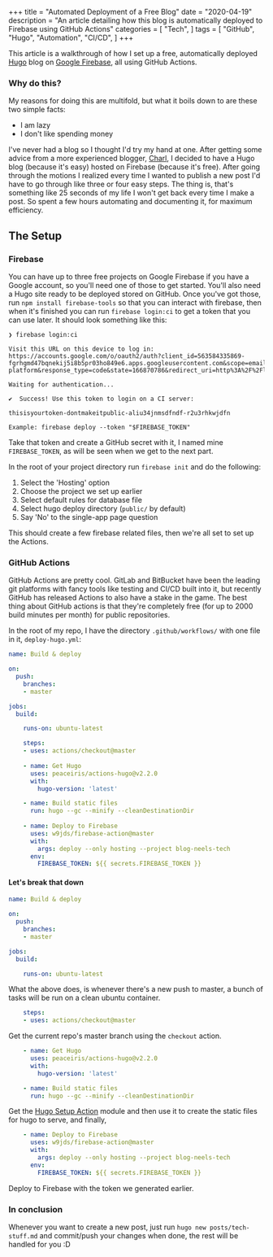 +++
title = "Automated Deployment of a Free Blog"
date = "2020-04-19"
description = "An article detailing how this blog is automatically deployed to Firebase using GitHub Actions"
categories = [
    "Tech",
]
tags = [
    "GitHub",
    "Hugo",
    "Automation",
    "CI/CD",
]
+++

This article is a walkthrough of how I set up a free, automatically deployed [Hugo](https://gohugo.io/) blog on [Google Firebase](https://firebase.google.com/), all using GitHub Actions.
<!--more-->

### Why do this?

My reasons for doing this are multifold, but what it boils down to are these two simple facts:
* I am lazy
* I don't like spending money

I've never had a blog so I thought I'd try my hand at one. After getting some advice from a more experienced blogger, [Charl](https://cpbotha.net/), I decided to have a Hugo blog (because it's easy) hosted on Firebase (because it's free). After going through the motions I realized every time I wanted to publish a new post I'd have to go through like three or four easy steps. The thing is, that's something like 25 seconds of my life I won't get back every time I make a post. So spent a few hours automating and documenting it, for maximum efficiency.

## The Setup

### Firebase

You can have up to three free projects on Google Firebase if you have a Google account, so you'll need one of those to get started. You'll also need a Hugo site ready to be deployed stored on GitHub. Once you've got those, run `npm install firebase-tools` so that you can interact with firebase, then when it's finished you can run `firebase login:ci` to get a token that you can use later. It should look something like this:
```console
❯ firebase login:ci

Visit this URL on this device to log in:
https://accounts.google.com/o/oauth2/auth?client_id=563584335869-fgrhgmd47bqnekij5i8b5pr03ho849e6.apps.googleusercontent.com&scope=email%20openid%20https%3A%2F%2Fwww.googleapis.com%2Fauth%2Fcloudplatformprojects.readonly%20https%3A%2F%2Fwww.googleapis.com%2Fauth%2Ffirebase%20https%3A%2F%2Fwww.googleapis.com%2Fauth%2Fcloud-platform&response_type=code&state=166870786&redirect_uri=http%3A%2F%2Flocalhost%3A9005

Waiting for authentication...

✔  Success! Use this token to login on a CI server:

thisisyourtoken-dontmakeitpublic-aliu34jnmsdfndf-r2u3rhkwjdfn

Example: firebase deploy --token "$FIREBASE_TOKEN"
```

Take that token and create a GitHub secret with it, I named mine `FIREBASE_TOKEN`, as will be seen when we get to the next part.

In the root of your project directory run `firebase init` and do the following:
1. Select the 'Hosting' option
2. Choose the project we set up earlier
3. Select default rules for database file
4. Select hugo deploy directory (`public/` by default)
5. Say 'No' to the single-app page question

This should create a few firebase related files, then we're all set to set up the Actions.

### GitHub Actions

GitHub Actions are pretty cool. GitLab and BitBucket have been the leading git platforms with fancy tools like testing and CI/CD built into it, but recently GitHub has released Actions to also have a stake in the game. The best thing about GitHub actions is that they're completely free (for up to 2000 build minutes per month) for public repositories.

In the root of my repo, I have the directory `.github/workflows/` with one file in it, `deploy-hugo.yml`:
```yaml
name: Build & deploy

on:
  push:
    branches: 
    - master

jobs:
  build:

    runs-on: ubuntu-latest

    steps:
    - uses: actions/checkout@master
      
    - name: Get Hugo
      uses: peaceiris/actions-hugo@v2.2.0
      with:
        hugo-version: 'latest'

    - name: Build static files
      run: hugo --gc --minify --cleanDestinationDir
      
    - name: Deploy to Firebase
      uses: w9jds/firebase-action@master
      with:
        args: deploy --only hosting --project blog-neels-tech
      env:
        FIREBASE_TOKEN: ${{ secrets.FIREBASE_TOKEN }}
```

#### Let's break that down

```yaml
name: Build & deploy

on:
  push:
    branches: 
    - master

jobs:
  build:

    runs-on: ubuntu-latest
```
What the above does, is whenever there's a new push to master, a bunch of tasks will be run on a clean ubuntu container.

```yaml
    steps:
    - uses: actions/checkout@master
```
Get the current repo's master branch using the `checkout` action.

```yaml
    - name: Get Hugo
      uses: peaceiris/actions-hugo@v2.2.0
      with:
        hugo-version: 'latest'

    - name: Build static files
      run: hugo --gc --minify --cleanDestinationDir
```
Get the [Hugo Setup Action](https://github.com/peaceiris/actions-hugo) module and then use it to create the static files for hugo to serve, and finally,

```yaml
    - name: Deploy to Firebase
      uses: w9jds/firebase-action@master
      with:
        args: deploy --only hosting --project blog-neels-tech
      env:
        FIREBASE_TOKEN: ${{ secrets.FIREBASE_TOKEN }}
```
Deploy to Firebase with the token we generated earlier.

### In conclusion

Whenever you want to create a new post, just run `hugo new posts/tech-stuff.md` and commit/push your changes when done, the rest will be handled for you :D
